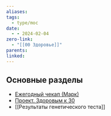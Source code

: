 ```yaml
---
aliases: 
tags:
  - type/moc
date:
  - - 2024-02-04
zero-link:
  - "[[00 Здоровье]]"
parents: 
linked:
---
```

## Основные разделы
- [Ежегодный чекап (Марк)](Ежегодный%20чекап%20(Марк).md)
- [Проект. Здоровым к 30](Проект.%20Здоровым%20к%2030.md)
- [[Результаты генетического теста]]

## 